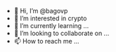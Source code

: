 - 👋 Hi, I’m @bagovp
- 👀 I’m interested in crypto
- 🌱 I’m currently learning ...
- 💞️ I’m looking to collaborate on ...
- 📫 How to reach me ...

<!---
bagovp/bagovp is a ✨ special ✨ repository because its `README.md` (this file) appears on your GitHub profile.
You can click the Preview link to take a look at your changes.
--->
